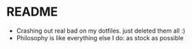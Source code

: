 # README

- Crashing out real bad on my dotfiles. just deleted them all :)
- Philosophy is like everything else I do: as stock as possible

